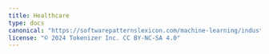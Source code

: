 ```yaml
---
title: Healthcare
type: docs
canonical: "https://softwarepatternslexicon.com/machine-learning/industry-specific-solutions/healthcare"
license: "© 2024 Tokenizer Inc. CC BY-NC-SA 4.0"
---
```


